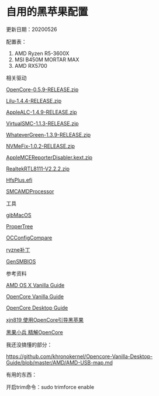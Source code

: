# 自用的黑苹果配置

更新日期：20200526

配置表：
1. AMD Ryzen R5-3600X
2. MSI B450M MORTAR MAX
3. AMD RX5700

相关驱动

[OpenCore-0.5.9-RELEASE.zip](https://github.com/williambj1/OpenCore-Factory/releases)

[Lilu-1.4.4-RELEASE.zip](https://github.com/acidanthera/Lilu/releases)

[AppleALC-1.4.9-RELEASE.zip](https://github.com/acidanthera/AppleALC/releases)

[VirtualSMC-1.1.3-RELEASE.zip](https://github.com/acidanthera/VirtualSMC/releases)

[WhateverGreen-1.3.9-RELEASE.zip](https://github.com/acidanthera/WhateverGreen/releases)

[NVMeFix-1.0.2-RELEASE.zip](https://github.com/acidanthera/NVMeFix/releases)

[AppleMCEReporterDisabler.kext.zip](https://github.com/AMD-OSX/AMD_Vanilla/blob/opencore/Extra/AppleMCEReporterDisabler.kext.zip)

[RealtekRTL8111-V2.2.2.zip](https://github.com/Mieze/RTL8111_driver_for_OS_X/releases)

[HfsPlus.efi](https://github.com/acidanthera/OcBinaryData/blob/master/Drivers/HfsPlus.efi)

[SMCAMDProcessor](https://github.com/trulyspinach/SMCAMDProcessor/releases)

工具

[gibMacOS](https://github.com/corpnewt/gibMacOS)

[ProperTree](https://github.com/corpnewt/ProperTree)

[OCConfigCompare](https://github.com/corpnewt/OCConfigCompare)

[ryzne补丁](https://github.com/AMD-OSX/AMD_Vanilla/tree/opencore/17h)

[GenSMBIOS](https://github.com/corpnewt/GenSMBIOS)

参考资料

[AMD OS X Vanilla Guide](https://vanilla.amd-osx.com/)

[OpenCore Vanilla Guide](https://khronokernel-2.gitbook.io/opencore-vanilla-desktop-guide/)

[OpenCore Desktop Guide](https://dortania.github.io/OpenCore-Desktop-Guide/)

[xjn819 使用OpenCore引导黑苹果](https://blog.xjn819.com/?p=543)

[黑果小兵 精解OpenCore](https://blog.daliansky.net/OpenCore-BootLoader.html)

我还没搞懂的部分：

https://github.com/khronokernel/Opencore-Vanilla-Desktop-Guide/blob/master/AMD/AMD-USB-map.md

有用的东西：

开启trim命令：sudo trimforce enable
